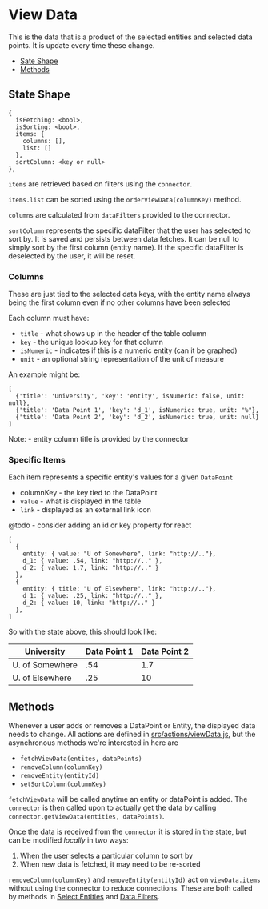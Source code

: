 # View Data

This is the data that is a product of the selected entities
and selected data points. It is update every time these change.

- [Sate Shape](#state)
- [Methods](#methods)

<a name='state'></a>
## State Shape

    {
      isFetching: <bool>,
      isSorting: <bool>,
      items: {
        columns: [],
        list: []
      },
      sortColumn: <key or null>
    },

`items` are retrieved based on filters using the `connector`.

`items.list` can be sorted using the `orderViewData(columnKey)`
method.

`columns` are calculated from `dataFilters` provided to the connector.

`sortColumn` represents the specific dataFilter that the user has
selected to sort by. It is saved and persists between data fetches.
It can be null to simply sort by the first column (entity name). If
the specific dataFilter is deselected by the user, it will be reset.

### Columns

These are just tied to the selected data keys, with the entity name
always being the first column even if no other columns have been selected

Each column must have:
- `title` - what shows up in the header of the table column
- `key` - the unique lookup key for that column
- `isNumeric` - indicates if this is a numeric entity (can it be graphed)
- `unit` - an optional string representation of the unit of measure

An example might be:

    [
      {'title': 'University', 'key': 'entity', isNumeric: false, unit: null},
      {'title': 'Data Point 1', 'key': 'd_1', isNumeric: true, unit: "%"},
      {'title': 'Data Point 2', 'key': 'd_2', isNumeric: true, unit: null}
    ]

Note: - entity column title is provided by the connector

### Specific Items

Each item represents a specific entity's values for a given `DataPoint`

 - columnKey - the key tied to the DataPoint
  - `value` - what is displayed in the table
  - `link` - displayed as an external link icon

@todo - consider adding an id or key property for react

    [
      { 
        entity: { value: "U of Somewhere", link: "http://.."},
        d_1: { value: .54, link: "http://.." },
        d_2: { value: 1.7, link: "http://.." }
      },
      { 
        entity: { title: "U of Elsewhere", link: "http://.."},
        d_1: { value: .25, link: "http://.." },
        d_2: { value: 10, link: "http://.." }
      },
    ]

So with the state above, this should look like:

| University      | Data Point 1 | Data Point 2 |
| --------------- | ------------ | ------------ |
| U. of Somewhere | .54          | 1.7          |
| U. of Elsewhere | .25          | 10           |

<a name='data'></a>
## Methods

Whenever a user adds or removes a DataPoint or Entity, the
displayed data needs to change. All actions are defined in
[src/actions/viewData.js](../../src/actions/viewData.js),
but the asynchronous methods we're interested in here are

- `fetchViewData(entites, dataPoints)`
- `removeColumn(columnKey)`
- `removeEntity(entityId)`
- `setSortColumn(columnKey)`

`fetchViewData` will be called anytime
an entity or dataPoint is added. The `connector` is then
called upon to actually get the data by calling
`connector.getViewData(entities, dataPoints)`.

Once the data is received from the `connector` it is stored
in the state, but can be modified *locally* in two ways:

 1. When the user selects a particular column to sort by
 2. When new data is fetched, it may need to be re-sorted

`removeColumn(columnKey)` and `removeEntity(entityId)` act
on `viewData.items` without using the connector to reduce
connections. These are both called by methods in
[Select Entities](SelectEntities.md) and
[Data Filters](DataFilters.md).
